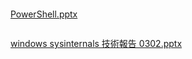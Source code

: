 ```

```
[PowerShell.pptx](https://github.com/s108000389/Windows-Server/files/6105093/PowerShell.pptx)
```

```
[windows sysinternals 技術報告 0302.pptx](https://github.com/s108000389/Windows-Server/files/6105094/windows.sysinternals.0302.pptx)
